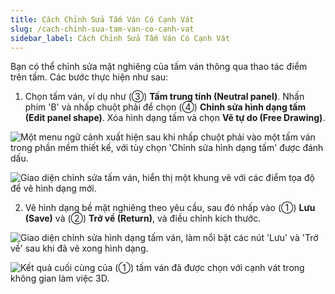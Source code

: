```yaml
---
title: Cách Chỉnh Sửa Tấm Ván Có Cạnh Vát
slug: /cach-chinh-sua-tam-van-co-canh-vat
sidebar_label: Cách Chỉnh Sửa Tấm Ván Có Cạnh Vát
---
```


Bạn có thể chỉnh sửa mặt nghiêng của tấm ván thông qua thao tác điểm trên tấm. Các bước thực hiện như sau:

1. Chọn tấm ván, ví dụ như (③) **Tấm trung tính (Neutral panel)**. Nhấn phím 'B' và nhấp chuột phải để chọn (④) **Chỉnh sửa hình dạng tấm (Edit panel shape)**. Xóa hình dạng tấm và chọn **Vẽ tự do (Free Drawing)**.

![Một menu ngữ cảnh xuất hiện sau khi nhấp chuột phải vào một tấm ván trong phần mềm thiết kế, với tùy chọn 'Chỉnh sửa hình dạng tấm' được đánh dấu.](https://storage.googleapis.com/jegavn_kb/images/badaa319-dcbc-42c5-a002-f4d5a46a2c38.png)

![Giao diện chỉnh sửa tấm ván, hiển thị một khung vẽ với các điểm tọa độ để vẽ hình dạng mới.](https://storage.googleapis.com/jegavn_kb/images/8cbad5e9-e293-4470-a492-b066c8c22a0b.png)

2. Vẽ hình dạng bề mặt nghiêng theo yêu cầu, sau đó nhấp vào (①) **Lưu (Save)** và (②) **Trở về (Return)**, và điều chỉnh kích thước.

![Giao diện chỉnh sửa hình dạng tấm ván, làm nổi bật các nút 'Lưu' và 'Trở về' sau khi đã vẽ xong hình dạng.](https://storage.googleapis.com/jegavn_kb/images/31431735-6b69-43f9-a14a-c92d8b0526a5.png)

![Kết quả cuối cùng của (①) tấm ván đã được chọn với cạnh vát trong không gian làm việc 3D.](https://storage.googleapis.com/jegavn_kb/images/b5c459fd-a0bf-4175-8798-81980daa3782.png)